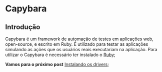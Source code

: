 # Capybara 

## Introdução

Capybara é um framework de automação de testes em aplicações web, open-source, e escrito em Ruby. É utilizado para testar as aplicações simulando as ações que os usuários reais executariam na aplicação. Para utilizar o Capybara é necessário ter instalado o [Ruby](https://github.com/amaxsilva/Automacao_Ruby/blob/master/tests/ConfiguracaoRuby/configuracao_ruby.md); 

**Vamos para o próximo post** [Instalando os drivers](https://github.com/amaxsilva/Automacao_Ruby/blob/master/tests/Capybara/02-instalando_drivers.md);